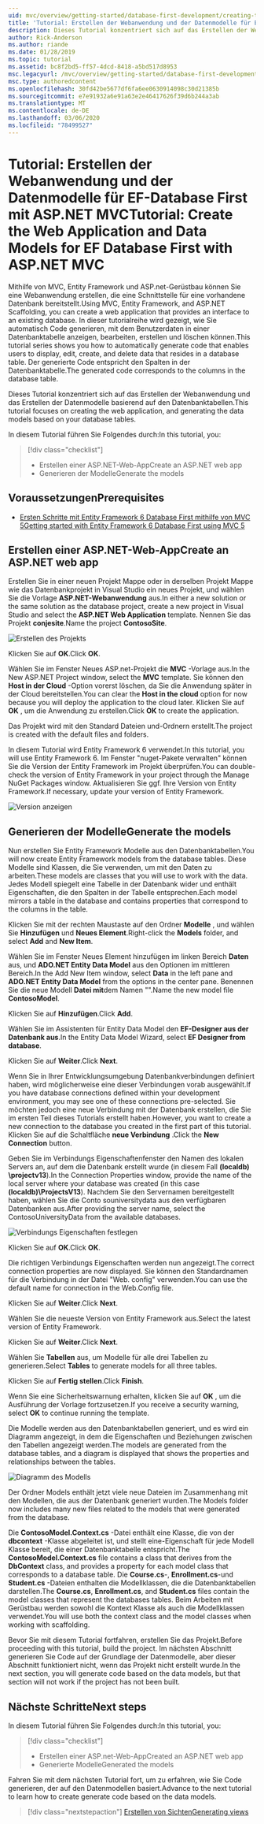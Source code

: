 ```yaml
---
uid: mvc/overview/getting-started/database-first-development/creating-the-web-application
title: 'Tutorial: Erstellen der Webanwendung und der Datenmodelle für EF-Database First mit ASP.NET MVC'
description: Dieses Tutorial konzentriert sich auf das Erstellen der Webanwendung und das Erstellen der Datenmodelle basierend auf den Datenbanktabellen.
author: Rick-Anderson
ms.author: riande
ms.date: 01/28/2019
ms.topic: tutorial
ms.assetid: bc8f2bd5-ff57-4dcd-8418-a5bd517d8953
msc.legacyurl: /mvc/overview/getting-started/database-first-development/creating-the-web-application
msc.type: authoredcontent
ms.openlocfilehash: 30fd42be5677df6fa6ee0630914098c30d21385b
ms.sourcegitcommit: e7e91932a6e91a63e2e46417626f39d6b244a3ab
ms.translationtype: MT
ms.contentlocale: de-DE
ms.lasthandoff: 03/06/2020
ms.locfileid: "78499527"
---
```

# <a name="tutorial-create-the-web-application-and-data-models-for-ef-database-first-with-aspnet-mvc"></a><span data-ttu-id="b4af4-103">Tutorial: Erstellen der Webanwendung und der Datenmodelle für EF-Database First mit ASP.NET MVC</span><span class="sxs-lookup"><span data-stu-id="b4af4-103">Tutorial: Create the Web Application and Data Models for EF Database First with ASP.NET MVC</span></span>

 <span data-ttu-id="b4af4-104">Mithilfe von MVC, Entity Framework und ASP.net-Gerüstbau können Sie eine Webanwendung erstellen, die eine Schnittstelle für eine vorhandene Datenbank bereitstellt.</span><span class="sxs-lookup"><span data-stu-id="b4af4-104">Using MVC, Entity Framework, and ASP.NET Scaffolding, you can create a web application that provides an interface to an existing database.</span></span> <span data-ttu-id="b4af4-105">In dieser tutorialreihe wird gezeigt, wie Sie automatisch Code generieren, mit dem Benutzerdaten in einer Datenbanktabelle anzeigen, bearbeiten, erstellen und löschen können.</span><span class="sxs-lookup"><span data-stu-id="b4af4-105">This tutorial series shows you how to automatically generate code that enables users to display, edit, create, and delete data that resides in a database table.</span></span> <span data-ttu-id="b4af4-106">Der generierte Code entspricht den Spalten in der Datenbanktabelle.</span><span class="sxs-lookup"><span data-stu-id="b4af4-106">The generated code corresponds to the columns in the database table.</span></span>

<span data-ttu-id="b4af4-107">Dieses Tutorial konzentriert sich auf das Erstellen der Webanwendung und das Erstellen der Datenmodelle basierend auf den Datenbanktabellen.</span><span class="sxs-lookup"><span data-stu-id="b4af4-107">This tutorial focuses on creating the web application, and generating the data models based on your database tables.</span></span>

<span data-ttu-id="b4af4-108">In diesem Tutorial führen Sie Folgendes durch:</span><span class="sxs-lookup"><span data-stu-id="b4af4-108">In this tutorial, you:</span></span>

> [!div class="checklist"]
> * <span data-ttu-id="b4af4-109">Erstellen einer ASP.NET-Web-App</span><span class="sxs-lookup"><span data-stu-id="b4af4-109">Create an ASP.NET web app</span></span>
> * <span data-ttu-id="b4af4-110">Generieren der Modelle</span><span class="sxs-lookup"><span data-stu-id="b4af4-110">Generate the models</span></span>

## <a name="prerequisites"></a><span data-ttu-id="b4af4-111">Voraussetzungen</span><span class="sxs-lookup"><span data-stu-id="b4af4-111">Prerequisites</span></span>

* [<span data-ttu-id="b4af4-112">Ersten Schritte mit Entity Framework 6 Database First mithilfe von MVC 5</span><span class="sxs-lookup"><span data-stu-id="b4af4-112">Getting started with Entity Framework 6 Database First using MVC 5</span></span>](setting-up-database.md)

## <a name="create-an-aspnet-web-app"></a><span data-ttu-id="b4af4-113">Erstellen einer ASP.NET-Web-App</span><span class="sxs-lookup"><span data-stu-id="b4af4-113">Create an ASP.NET web app</span></span>

<span data-ttu-id="b4af4-114">Erstellen Sie in einer neuen Projekt Mappe oder in derselben Projekt Mappe wie das Datenbankprojekt in Visual Studio ein neues Projekt, und wählen Sie die Vorlage **ASP.NET-Webanwendung** aus.</span><span class="sxs-lookup"><span data-stu-id="b4af4-114">In either a new solution or the same solution as the database project, create a new project in Visual Studio and select the **ASP.NET Web Application** template.</span></span> <span data-ttu-id="b4af4-115">Nennen Sie das Projekt **conjesite**.</span><span class="sxs-lookup"><span data-stu-id="b4af4-115">Name the project **ContosoSite**.</span></span>

![Erstellen des Projekts](creating-the-web-application/_static/image1.png)

<span data-ttu-id="b4af4-117">Klicken Sie auf **OK**.</span><span class="sxs-lookup"><span data-stu-id="b4af4-117">Click **OK**.</span></span>

<span data-ttu-id="b4af4-118">Wählen Sie im Fenster Neues ASP.net-Projekt die **MVC** -Vorlage aus.</span><span class="sxs-lookup"><span data-stu-id="b4af4-118">In the New ASP.NET Project window, select the **MVC** template.</span></span> <span data-ttu-id="b4af4-119">Sie können den **Host in der Cloud** -Option vorerst löschen, da Sie die Anwendung später in der Cloud bereitstellen.</span><span class="sxs-lookup"><span data-stu-id="b4af4-119">You can clear the **Host in the cloud** option for now because you will deploy the application to the cloud later.</span></span> <span data-ttu-id="b4af4-120">Klicken Sie auf **OK** , um die Anwendung zu erstellen.</span><span class="sxs-lookup"><span data-stu-id="b4af4-120">Click **OK** to create the application.</span></span>

<span data-ttu-id="b4af4-121">Das Projekt wird mit den Standard Dateien und-Ordnern erstellt.</span><span class="sxs-lookup"><span data-stu-id="b4af4-121">The project is created with the default files and folders.</span></span>

<span data-ttu-id="b4af4-122">In diesem Tutorial wird Entity Framework 6 verwendet.</span><span class="sxs-lookup"><span data-stu-id="b4af4-122">In this tutorial, you will use Entity Framework 6.</span></span> <span data-ttu-id="b4af4-123">Im Fenster "nuget-Pakete verwalten" können Sie die Version der Entity Framework im Projekt überprüfen.</span><span class="sxs-lookup"><span data-stu-id="b4af4-123">You can double-check the version of Entity Framework in your project through the Manage NuGet Packages window.</span></span> <span data-ttu-id="b4af4-124">Aktualisieren Sie ggf. Ihre Version von Entity Framework.</span><span class="sxs-lookup"><span data-stu-id="b4af4-124">If necessary, update your version of Entity Framework.</span></span>

![Version anzeigen](creating-the-web-application/_static/image3.png)

## <a name="generate-the-models"></a><span data-ttu-id="b4af4-126">Generieren der Modelle</span><span class="sxs-lookup"><span data-stu-id="b4af4-126">Generate the models</span></span>

<span data-ttu-id="b4af4-127">Nun erstellen Sie Entity Framework Modelle aus den Datenbanktabellen.</span><span class="sxs-lookup"><span data-stu-id="b4af4-127">You will now create Entity Framework models from the database tables.</span></span> <span data-ttu-id="b4af4-128">Diese Modelle sind Klassen, die Sie verwenden, um mit den Daten zu arbeiten.</span><span class="sxs-lookup"><span data-stu-id="b4af4-128">These models are classes that you will use to work with the data.</span></span> <span data-ttu-id="b4af4-129">Jedes Modell spiegelt eine Tabelle in der Datenbank wider und enthält Eigenschaften, die den Spalten in der Tabelle entsprechen.</span><span class="sxs-lookup"><span data-stu-id="b4af4-129">Each model mirrors a table in the database and contains properties that correspond to the columns in the table.</span></span>

<span data-ttu-id="b4af4-130">Klicken Sie mit der rechten Maustaste auf den Ordner **Modelle** , und wählen Sie **Hinzufügen** und **Neues Element**.</span><span class="sxs-lookup"><span data-stu-id="b4af4-130">Right-click the **Models** folder, and select **Add** and **New Item**.</span></span>

<span data-ttu-id="b4af4-131">Wählen Sie im Fenster Neues Element hinzufügen im linken Bereich **Daten** aus, und **ADO.NET Entity Data Model** aus den Optionen im mittleren Bereich.</span><span class="sxs-lookup"><span data-stu-id="b4af4-131">In the Add New Item window, select **Data** in the left pane and **ADO.NET Entity Data Model** from the options in the center pane.</span></span> <span data-ttu-id="b4af4-132">Benennen Sie die neue Modell **Datei mit**dem Namen "".</span><span class="sxs-lookup"><span data-stu-id="b4af4-132">Name the new model file **ContosoModel**.</span></span>

<span data-ttu-id="b4af4-133">Klicken Sie auf **Hinzufügen**.</span><span class="sxs-lookup"><span data-stu-id="b4af4-133">Click **Add**.</span></span>

<span data-ttu-id="b4af4-134">Wählen Sie im Assistenten für Entity Data Model den **EF-Designer aus der Datenbank aus**.</span><span class="sxs-lookup"><span data-stu-id="b4af4-134">In the Entity Data Model Wizard, select **EF Designer from database**.</span></span>

<span data-ttu-id="b4af4-135">Klicken Sie auf **Weiter**.</span><span class="sxs-lookup"><span data-stu-id="b4af4-135">Click **Next**.</span></span>

<span data-ttu-id="b4af4-136">Wenn Sie in Ihrer Entwicklungsumgebung Datenbankverbindungen definiert haben, wird möglicherweise eine dieser Verbindungen vorab ausgewählt.</span><span class="sxs-lookup"><span data-stu-id="b4af4-136">If you have database connections defined within your development environment, you may see one of these connections pre-selected.</span></span> <span data-ttu-id="b4af4-137">Sie möchten jedoch eine neue Verbindung mit der Datenbank erstellen, die Sie im ersten Teil dieses Tutorials erstellt haben.</span><span class="sxs-lookup"><span data-stu-id="b4af4-137">However, you want to create a new connection to the database you created in the first part of this tutorial.</span></span> <span data-ttu-id="b4af4-138">Klicken Sie auf die Schaltfläche **neue Verbindung** .</span><span class="sxs-lookup"><span data-stu-id="b4af4-138">Click the **New Connection** button.</span></span>

<span data-ttu-id="b4af4-139">Geben Sie im Verbindungs Eigenschaftenfenster den Namen des lokalen Servers an, auf dem die Datenbank erstellt wurde (in diesem Fall **(localdb) \projectv13**).</span><span class="sxs-lookup"><span data-stu-id="b4af4-139">In the Connection Properties window, provide the name of the local server where your database was created (in this case **(localdb)\ProjectsV13**).</span></span> <span data-ttu-id="b4af4-140">Nachdem Sie den Servernamen bereitgestellt haben, wählen Sie die Conto souniversitydata aus den verfügbaren Datenbanken aus.</span><span class="sxs-lookup"><span data-stu-id="b4af4-140">After providing the server name, select the ContosoUniversityData from the available databases.</span></span>

![Verbindungs Eigenschaften festlegen](creating-the-web-application/_static/image8.png)

<span data-ttu-id="b4af4-142">Klicken Sie auf **OK**.</span><span class="sxs-lookup"><span data-stu-id="b4af4-142">Click **OK**.</span></span>

<span data-ttu-id="b4af4-143">Die richtigen Verbindungs Eigenschaften werden nun angezeigt.</span><span class="sxs-lookup"><span data-stu-id="b4af4-143">The correct connection properties are now displayed.</span></span> <span data-ttu-id="b4af4-144">Sie können den Standardnamen für die Verbindung in der Datei "Web. config" verwenden.</span><span class="sxs-lookup"><span data-stu-id="b4af4-144">You can use the default name for connection in the Web.Config file.</span></span>

<span data-ttu-id="b4af4-145">Klicken Sie auf **Weiter**.</span><span class="sxs-lookup"><span data-stu-id="b4af4-145">Click **Next**.</span></span>

<span data-ttu-id="b4af4-146">Wählen Sie die neueste Version von Entity Framework aus.</span><span class="sxs-lookup"><span data-stu-id="b4af4-146">Select the latest version of Entity Framework.</span></span>

<span data-ttu-id="b4af4-147">Klicken Sie auf **Weiter**.</span><span class="sxs-lookup"><span data-stu-id="b4af4-147">Click **Next**.</span></span>

<span data-ttu-id="b4af4-148">Wählen Sie **Tabellen** aus, um Modelle für alle drei Tabellen zu generieren.</span><span class="sxs-lookup"><span data-stu-id="b4af4-148">Select **Tables** to generate models for all three tables.</span></span>

<span data-ttu-id="b4af4-149">Klicken Sie auf **Fertig stellen**.</span><span class="sxs-lookup"><span data-stu-id="b4af4-149">Click **Finish**.</span></span>

<span data-ttu-id="b4af4-150">Wenn Sie eine Sicherheitswarnung erhalten, klicken Sie auf **OK** , um die Ausführung der Vorlage fortzusetzen.</span><span class="sxs-lookup"><span data-stu-id="b4af4-150">If you receive a security warning, select **OK** to continue running the template.</span></span>

<span data-ttu-id="b4af4-151">Die Modelle werden aus den Datenbanktabellen generiert, und es wird ein Diagramm angezeigt, in dem die Eigenschaften und Beziehungen zwischen den Tabellen angezeigt werden.</span><span class="sxs-lookup"><span data-stu-id="b4af4-151">The models are generated from the database tables, and a diagram is displayed that shows the properties and relationships between the tables.</span></span>

![Diagramm des Modells](creating-the-web-application/_static/image11.png)

<span data-ttu-id="b4af4-153">Der Ordner Models enthält jetzt viele neue Dateien im Zusammenhang mit den Modellen, die aus der Datenbank generiert wurden.</span><span class="sxs-lookup"><span data-stu-id="b4af4-153">The Models folder now includes many new files related to the models that were generated from the database.</span></span>

<span data-ttu-id="b4af4-154">Die **ContosoModel.Context.cs** -Datei enthält eine Klasse, die von der **dbcontext** -Klasse abgeleitet ist, und stellt eine-Eigenschaft für jede Modell Klasse bereit, die einer Datenbanktabelle entspricht.</span><span class="sxs-lookup"><span data-stu-id="b4af4-154">The **ContosoModel.Context.cs** file contains a class that derives from the **DbContext** class, and provides a property for each model class that corresponds to a database table.</span></span> <span data-ttu-id="b4af4-155">Die **Course.cs**-, **Enrollment.cs**-und **Student.cs** -Dateien enthalten die Modellklassen, die die Datenbanktabellen darstellen.</span><span class="sxs-lookup"><span data-stu-id="b4af4-155">The **Course.cs**, **Enrollment.cs**, and **Student.cs** files contain the model classes that represent the databases tables.</span></span> <span data-ttu-id="b4af4-156">Beim Arbeiten mit Gerüstbau werden sowohl die Kontext Klasse als auch die Modellklassen verwendet.</span><span class="sxs-lookup"><span data-stu-id="b4af4-156">You will use both the context class and the model classes when working with scaffolding.</span></span>

<span data-ttu-id="b4af4-157">Bevor Sie mit diesem Tutorial fortfahren, erstellen Sie das Projekt.</span><span class="sxs-lookup"><span data-stu-id="b4af4-157">Before proceeding with this tutorial, build the project.</span></span> <span data-ttu-id="b4af4-158">Im nächsten Abschnitt generieren Sie Code auf der Grundlage der Datenmodelle, aber dieser Abschnitt funktioniert nicht, wenn das Projekt nicht erstellt wurde.</span><span class="sxs-lookup"><span data-stu-id="b4af4-158">In the next section, you will generate code based on the data models, but that section will not work if the project has not been built.</span></span>

## <a name="next-steps"></a><span data-ttu-id="b4af4-159">Nächste Schritte</span><span class="sxs-lookup"><span data-stu-id="b4af4-159">Next steps</span></span>

<span data-ttu-id="b4af4-160">In diesem Tutorial führen Sie Folgendes durch:</span><span class="sxs-lookup"><span data-stu-id="b4af4-160">In this tutorial, you:</span></span>

> [!div class="checklist"]
> * <span data-ttu-id="b4af4-161">Erstellen einer ASP.net-Web-App</span><span class="sxs-lookup"><span data-stu-id="b4af4-161">Created an ASP.NET web app</span></span>
> * <span data-ttu-id="b4af4-162">Generierte Modelle</span><span class="sxs-lookup"><span data-stu-id="b4af4-162">Generated the models</span></span>

<span data-ttu-id="b4af4-163">Fahren Sie mit dem nächsten Tutorial fort, um zu erfahren, wie Sie Code generieren, der auf den Datenmodellen basiert.</span><span class="sxs-lookup"><span data-stu-id="b4af4-163">Advance to the next tutorial to learn how to create generate code based on the data models.</span></span>
> [!div class="nextstepaction"]
> [<span data-ttu-id="b4af4-164">Erstellen von Sichten</span><span class="sxs-lookup"><span data-stu-id="b4af4-164">Generating views</span></span>](generating-views.md)
